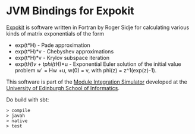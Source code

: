 JVM Bindings for Expokit
========================

[Expokit] is software written in Fortran by Roger Sidje for
calculating various kinds of matrix exponentials of the 
form

   * exp(t*H) - Pade approximation
   * exp(t*H)*v - Chebyshev approximations
   * exp(t*H)*v - Krylov subspace iteration
   * exp(t*H)*v + t*phi(t*H)*u - Exponential Euler solution
     of the initial value problem w' = Hw +u, w(0) = v, with
     phi(z) = z^1(exp(z)-1).

This software is part of the [Module Integration Simulator]
developed at the [University of Edinburgh School of Informatics].

Do build with sbt:

~~~~~
> compile
> javah
> native
> test
~~~~~

[Expokit]: http://www.maths.uq.edu.au/expokit/
[Module Integration Simulator]: https://edinburgh-rbm.github.io/
[University of Edinburgh School of Informatics]: http://www.inf.ed.ac.uk/
